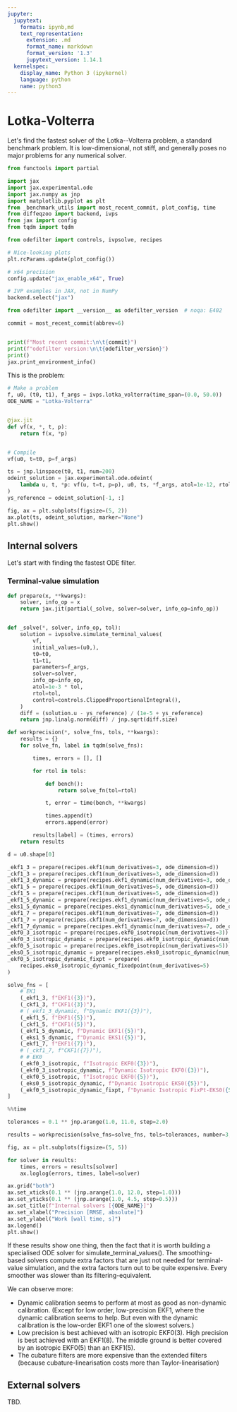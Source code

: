 ```yaml
---
jupyter:
  jupytext:
    formats: ipynb,md
    text_representation:
      extension: .md
      format_name: markdown
      format_version: '1.3'
      jupytext_version: 1.14.1
  kernelspec:
    display_name: Python 3 (ipykernel)
    language: python
    name: python3
---
```


# Lotka-Volterra

Let's find the fastest solver of the Lotka--Volterra problem, a standard benchmark problem. It is low-dimensional, not stiff, and generally poses no major problems for any numerical solver.

```python
from functools import partial

import jax
import jax.experimental.ode
import jax.numpy as jnp
import matplotlib.pyplot as plt
from _benchmark_utils import most_recent_commit, plot_config, time
from diffeqzoo import backend, ivps
from jax import config
from tqdm import tqdm

from odefilter import controls, ivpsolve, recipes

# Nice-looking plots
plt.rcParams.update(plot_config())

# x64 precision
config.update("jax_enable_x64", True)

# IVP examples in JAX, not in NumPy
backend.select("jax")
```

```python
from odefilter import __version__ as odefilter_version  # noqa: E402

commit = most_recent_commit(abbrev=6)


print(f"Most recent commit:\n\t{commit}")
print(f"odefilter version:\n\t{odefilter_version}")
print()
jax.print_environment_info()
```

This is the problem:

```python
# Make a problem
f, u0, (t0, t1), f_args = ivps.lotka_volterra(time_span=(0.0, 50.0))
ODE_NAME = "Lotka-Volterra"


@jax.jit
def vf(x, *, t, p):
    return f(x, *p)


# Compile
vf(u0, t=t0, p=f_args)

ts = jnp.linspace(t0, t1, num=200)
odeint_solution = jax.experimental.ode.odeint(
    lambda u, t, *p: vf(u, t=t, p=p), u0, ts, *f_args, atol=1e-12, rtol=1e-12
)
ys_reference = odeint_solution[-1, :]

fig, ax = plt.subplots(figsize=(5, 2))
ax.plot(ts, odeint_solution, marker="None")
plt.show()
```

## Internal solvers
Let's start with finding the fastest ODE filter.

### Terminal-value simulation

```python
def prepare(x, **kwargs):
    solver, info_op = x
    return jax.jit(partial(_solve, solver=solver, info_op=info_op))


def _solve(*, solver, info_op, tol):
    solution = ivpsolve.simulate_terminal_values(
        vf,
        initial_values=(u0,),
        t0=t0,
        t1=t1,
        parameters=f_args,
        solver=solver,
        info_op=info_op,
        atol=1e-3 * tol,
        rtol=tol,
        control=controls.ClippedProportionalIntegral(),
    )
    diff = (solution.u - ys_reference) / (1e-5 + ys_reference)
    return jnp.linalg.norm(diff) / jnp.sqrt(diff.size)
```

```python
def workprecision(*, solve_fns, tols, **kwargs):
    results = {}
    for solve_fn, label in tqdm(solve_fns):

        times, errors = [], []

        for rtol in tols:

            def bench():
                return solve_fn(tol=rtol)

            t, error = time(bench, **kwargs)

            times.append(t)
            errors.append(error)

        results[label] = (times, errors)
    return results
```

```python
d = u0.shape[0]

_ekf1_3 = prepare(recipes.ekf1(num_derivatives=3, ode_dimension=d))
_ckf1_3 = prepare(recipes.ckf1(num_derivatives=3, ode_dimension=d))
_ekf1_3_dynamic = prepare(recipes.ekf1_dynamic(num_derivatives=3, ode_dimension=d))
_ekf1_5 = prepare(recipes.ekf1(num_derivatives=5, ode_dimension=d))
_ckf1_5 = prepare(recipes.ckf1(num_derivatives=5, ode_dimension=d))
_ekf1_5_dynamic = prepare(recipes.ekf1_dynamic(num_derivatives=5, ode_dimension=d))
_eks1_5_dynamic = prepare(recipes.eks1_dynamic(num_derivatives=5, ode_dimension=d))
_ekf1_7 = prepare(recipes.ekf1(num_derivatives=7, ode_dimension=d))
_ckf1_7 = prepare(recipes.ckf1(num_derivatives=7, ode_dimension=d))
_ekf1_7_dynamic = prepare(recipes.ekf1_dynamic(num_derivatives=7, ode_dimension=d))
_ekf0_3_isotropic = prepare(recipes.ekf0_isotropic(num_derivatives=3))
_ekf0_3_isotropic_dynamic = prepare(recipes.ekf0_isotropic_dynamic(num_derivatives=3))
_ekf0_5_isotropic = prepare(recipes.ekf0_isotropic(num_derivatives=5))
_eks0_5_isotropic_dynamic = prepare(recipes.eks0_isotropic_dynamic(num_derivatives=5))
_ekf0_5_isotropic_dynamic_fixpt = prepare(
    recipes.eks0_isotropic_dynamic_fixedpoint(num_derivatives=5)
)

solve_fns = [
    # EK1
    (_ekf1_3, f"EKF1({3})"),
    (_ckf1_3, f"CKF1({3})"),
    # (_ekf1_3_dynamic, f"Dynamic EKF1({3})"),
    (_ekf1_5, f"EKF1({5})"),
    (_ckf1_5, f"CKF1({5})"),
    (_ekf1_5_dynamic, f"Dynamic EKF1({5})"),
    (_eks1_5_dynamic, f"Dynamic EKS1({5})"),
    (_ekf1_7, f"EKF1({7})"),
    # (_ckf1_7, f"CKF1({7})"),
    # # EK0
    (_ekf0_3_isotropic, f"Isotropic EKF0({3})"),
    (_ekf0_3_isotropic_dynamic, f"Dynamic Isotropic EKF0({3})"),
    (_ekf0_5_isotropic, f"Isotropic EKF0({5})"),
    (_eks0_5_isotropic_dynamic, f"Dynamic Isotropic EKS0({5})"),
    (_ekf0_5_isotropic_dynamic_fixpt, f"Dynamic Isotropic FixPt-EKS0({5})"),
]
```

```python
%%time

tolerances = 0.1 ** jnp.arange(1.0, 11.0, step=2.0)

results = workprecision(solve_fns=solve_fns, tols=tolerances, number=3, repeat=3)
```

```python
fig, ax = plt.subplots(figsize=(5, 5))

for solver in results:
    times, errors = results[solver]
    ax.loglog(errors, times, label=solver)

ax.grid("both")
ax.set_xticks(0.1 ** (jnp.arange(1.0, 12.0, step=1.0)))
ax.set_yticks(0.1 ** (jnp.arange(1.0, 4.5, step=0.5)))
ax.set_title(f"Internal solvers [{ODE_NAME}]")
ax.set_xlabel("Precision [RMSE, absolute]")
ax.set_ylabel("Work [wall time, s]")
ax.legend()
plt.show()
```

If these results show one thing, then the fact that it is worth building a specialised ODE solver
for simulate_terminal_values(). The smoothing-based solvers compute extra factors that are just not needed for terminal-value simulation, and the extra factors turn out to be quite expensive. Every smoother was slower than its filtering-equivalent.

We can observe more:
* Dynamic calibration seems to perform at most as good as non-dynamic calibration. (Except for low order, low-precision EKF1, where the dynamic calibration seems to help. But even with the dynamic calibration is the low-order EKF1 one of the slowest solvers.)
* Low precision is best achieved with an isotropic EKF0(3). High precision is best achieved with an EKF1(8). The middle ground is better covered by an isotropic EKF0(5) than an EKF1(5).
* The cubature filters are more expensive than the extended filters (because cubature-linearisation costs more than Taylor-linearisation)



## External solvers
TBD.
